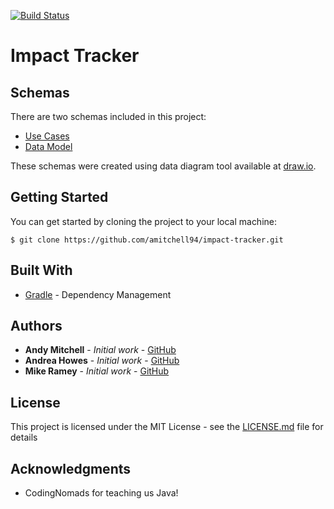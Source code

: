[![Build Status](https://travis-ci.org/amitchell94/impact-tracker.svg?branch=master)](https://travis-ci.org/amitchell94/impact-tracker)
# Impact Tracker

## Schemas
There are two schemas included in this project:
* [Use Cases](diagrams/UseCase/ImpactTrackerUserCaseDiagram.png)
* [Data Model](diagrams/data_model/impact_tracker_schema.png)

These schemas were created using data diagram tool available at [draw.io](http://www.draw.io/).

## Getting Started

You can get started by cloning the project to your local machine:
```
$ git clone https://github.com/amitchell94/impact-tracker.git
```
## Built With

* [Gradle](https://gradle.org/) - Dependency Management

## Authors

* **Andy Mitchell** - *Initial work* - [GitHub](https://github.com/amitchell94)
* **Andrea Howes** - *Initial work* - [GitHub](https://github.com/ashcreek)
* **Mike Ramey** - *Initial work* - [GitHub](https://github.com/mikram5)

## License

This project is licensed under the MIT License - see the [LICENSE.md](LICENSE.md) file for details

## Acknowledgments

* CodingNomads for teaching us Java!
